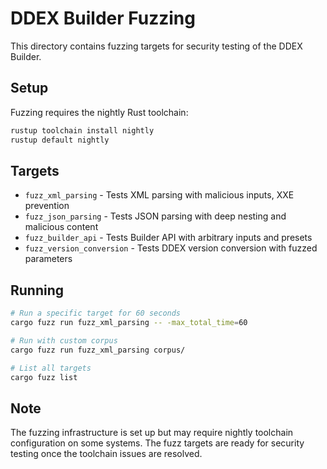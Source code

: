# DDEX Builder Fuzzing

This directory contains fuzzing targets for security testing of the DDEX Builder.

## Setup

Fuzzing requires the nightly Rust toolchain:

```bash
rustup toolchain install nightly
rustup default nightly
```

## Targets

- `fuzz_xml_parsing` - Tests XML parsing with malicious inputs, XXE prevention
- `fuzz_json_parsing` - Tests JSON parsing with deep nesting and malicious content
- `fuzz_builder_api` - Tests Builder API with arbitrary inputs and presets
- `fuzz_version_conversion` - Tests DDEX version conversion with fuzzed parameters

## Running

```bash
# Run a specific target for 60 seconds
cargo fuzz run fuzz_xml_parsing -- -max_total_time=60

# Run with custom corpus
cargo fuzz run fuzz_xml_parsing corpus/

# List all targets
cargo fuzz list
```

## Note

The fuzzing infrastructure is set up but may require nightly toolchain configuration on some systems. The fuzz targets are ready for security testing once the toolchain issues are resolved.